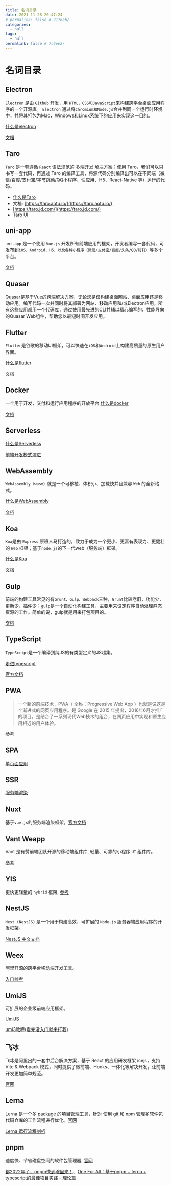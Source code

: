 ```yaml
---
title: 名词目录
date: 2021-11-28 20:47:24
# permalink: false # 2176eb/
categories: 
  - null
tags: 
  - null
permalink: false # 7c9ee2/
---
```

# 名词目录

## Electron
`Electron` 是由 `Github` 开发，用 `HTML，CSS和JavaScript`来构建跨平台桌面应用程序的一个开源库。 `Electron` 通过将`Chromium和Node.js`合并到同一个运行时环境中，并将其打包为Mac，Windows和Linux系统下的应用来实现这一目的。

[什么是electron](https://baijiahao.baidu.com/s?id=1622258269985547290&wfr=spider&for=pc)

[文档](https://electronjs.org/)

## Taro
`Taro` 是一套遵循 `React` 语法规范的 多端开发 解决方案；使用 Taro，我们可以只书写一套代码，再通过 Taro 的编译工具，将源代码分别编译出可以在不同端（微信/百度/支付宝/字节跳动/QQ小程序、快应用、H5、React-Native 等）运行的代码。

- [什么是Taro](https://aotu.io/notes/2018/06/07/Taro/)
- 文档: [https://taro.aotu.io/](https://taro.aotu.io/)
- [https://taro.jd.com/](https://taro.jd.com/)
- [Taro UI](https://taro-ui.jd.com)


## uni-app
`uni-app` 是一个使用 `Vue.js` 开发所有前端应用的框架，开发者编写一套代码，可发布到`iOS、Android、H5、以及各种小程序（微信/支付宝/百度/头条/QQ/钉钉）`等多个平台。

[文档](https://uniapp.dcloud.io/)


## Quasar

[Quasar](http://www.quasarchs.com/)是基于Vue的跨端解决方案，无论您是仅构建桌面网站、桌面应用还是移动应用。编写代码一次并同时将其部署为网站、移动应用和/或Electron应用，所有这些应用都用一个代码库，通过使用最先进的CLI并辅以精心编写的、性能导向的Quasar Web组件，帮助您以最短时间开发应用。




## Flutter
`Flutter`是谷歌的移动UI框架，可以快速在`iOS`和`Android`上构建高质量的原生用户界面。

[什么是flutter](https://blog.csdn.net/duwen90/article/details/79986278)

[文档](https://flutterchina.club/)



## Docker 
一个用于开发，交付和运行应用程序的开放平台 
[什么是docker](https://blog.csdn.net/deng624796905/article/details/86493330)

[文档](https://www.runoob.com/docker/docker-tutorial.html)

## Serverless 

[什么是Serverless](https://blog.csdn.net/cc18868876837/article/details/90672971)

[前端开发模式演进](https://www.jianshu.com/p/92632d6c2269)


## WebAssembly
`WebAssembly（wasm）`就是一个可移植、体积小、加载快并且兼容 `Web` 的全新格式。

[什么是WebAssembly](https://blog.csdn.net/liudiyang1212/article/details/100559646)

[文档](https://www.wasm.com.cn/)



## Koa
`Koa`是由 `Express` 原班人马打造的，致力于成为一个更小、更富有表现力、更健壮的 `Web` 框架；基于`node.js`的下一代web（服务端）框架。

[什么是Koa](https://www.jianshu.com/p/6491c7d663f4)

[文档](https://www.koajs.com.cn/)
 

## Gulp
前端的构建工具常见的有`Grunt、Gulp、Webpack`三种，`Grunt`比较老旧，功能少，更新少，插件少；`gulp`是一个自动化构建工具，主要用来设定程序自动处理静态资源的工作。简单的说，gulp就是用来打包项目的。

[文档](https://www.gulpjs.com.cn/)



## TypeScript
`TypeScript`是一个编译到纯JS的有类型定义的JS超集。

[走进typescript](https://www.jianshu.com/p/9b87f4950f9a)

[官方文档](https://www.tslang.cn/)

## PWA
> 一个新的前端技术，PWA（ 全称：Progressive Web App ）也就是说这是个渐进式的网页应用程序。是 Google 在 2015 年提出，2016年6月才推广的项目。是结合了一系列现代Web技术的组合，在网页应用中实现和原生应用相近的用户体验。

[参考](https://segmentfault.com/a/1190000015705532)



## SPA
[单页面应用](https://www.jianshu.com/p/dcea4d914b65)


## SSR
[服务端渲染](https://www.jianshu.com/p/10b6074d772c)



## Nuxt
基于`vue.js`的服务端渲染框架，[官方文档](https://www.nuxtjs.cn/guide)



## Vant Weapp
Vant 是有赞前端团队开源的移动端组件库, 轻量、可靠的小程序 `UI` 组件库。

[参考](https://youzan.github.io/vant-weapp)



## YIS
更快更轻量的 `hybrid` 框架, [参考](http://ued.qunar.com/yis/index.html)




## NestJS
`Nest (NestJS)` 是一个用于构建高效、可扩展的 `Node.js` 服务器端应用程序的开发框架。

[NestJS 中文文档](https://nestjs.bootcss.com/)

## Weex
阿里开源的跨平台移动端开发工具。

[入门参考](https://www.jianshu.com/p/68c11018c505)



## UmiJS
可扩展的企业级前端应用框架。

[UmiJS](https://umijs.org/zh-CN)

[umi3教程(看完没入门就来打我)](https://juejin.cn/post/7021358536504393741)


## 飞冰
飞冰是阿里出的一套中后台解决方案，基于 React 的应用研发框架 icejs，支持 Vite & Webpack 模式，同时提供了微前端、Hooks、一体化等解决开发，让前端开发更加简单规范。

[官网](https://ice.work/)



## Lerna
Lerna 是一个多 package 的项目管理工具，针对 使用 git 和 npm 管理多软件包代码仓库的工作流程进行优化。[官网](https://www.lernajs.cn/)

[Lerna 运行流程剖析](https://www.zoo.team/article/lerna-js)

## pnpm
速度快、节省磁盘空间的软件包管理器, [官网](https://www.pnpm.cn/)

[都2022年了，pnpm快到碗里来！](https://juejin.cn/post/7053340250210795557)、[One For All：基于pnpm + lerna + typescript的最佳项目实践 - 理论篇](https://juejin.cn/post/7043998041786810398)




